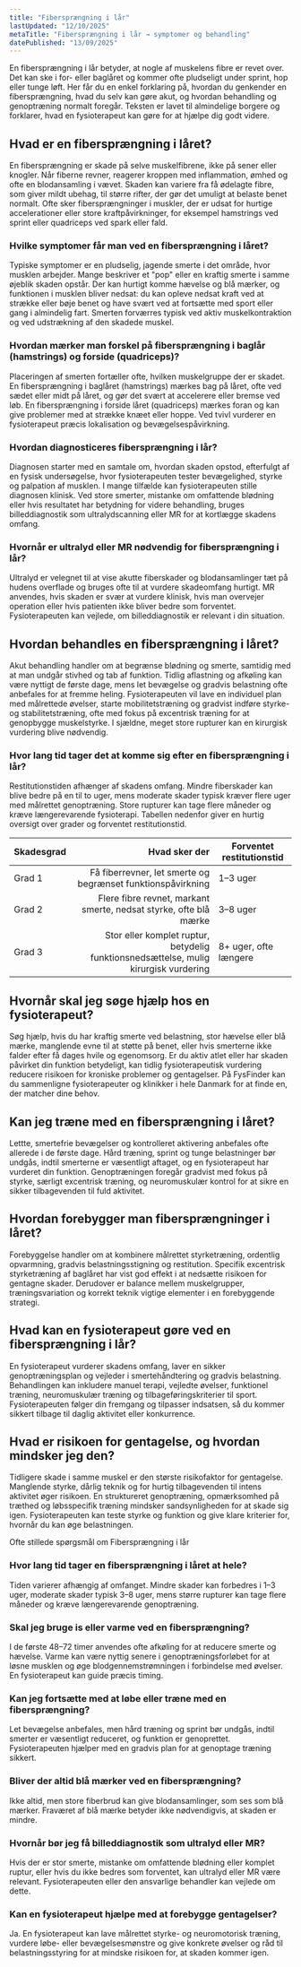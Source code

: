 ```yaml
---
title: "Fibersprængning i lår"
lastUpdated: "12/10/2025"
metaTitle: "Fibersprængning i lår → symptomer og behandling"
datePublished: "13/09/2025"
---
```


En fibersprængning i lår betyder, at nogle af muskelens fibre er revet over. Det kan ske i for- eller baglåret og kommer ofte pludseligt under sprint, hop eller tunge løft. Her får du en enkel forklaring på, hvordan du genkender en fibersprængning, hvad du selv kan gøre akut, og hvordan behandling og genoptræning normalt foregår. Teksten er lavet til almindelige borgere og forklarer, hvad en fysioterapeut kan gøre for at hjælpe dig godt videre.

## Hvad er en fibersprængning i låret?
En fibersprængning er skade på selve muskelfibrene, ikke på sener eller knogler. Når fiberne revner, reagerer kroppen med inflammation, ømhed og ofte en blodansamling i vævet. Skaden kan variere fra få ødelagte fibre, som giver mildt ubehag, til større rifter, der gør det umuligt at belaste benet normalt. Ofte sker fibersprængninger i muskler, der er udsat for hurtige accelerationer eller store kraftpåvirkninger, for eksempel hamstrings ved sprint eller quadriceps ved spark eller fald.

### Hvilke symptomer får man ved en fibersprængning i låret?
Typiske symptomer er en pludselig, jagende smerte i det område, hvor musklen arbejder. Mange beskriver et "pop" eller en kraftig smerte i samme øjeblik skaden opstår. Der kan hurtigt komme hævelse og blå mærker, og funktionen i musklen bliver nedsat: du kan opleve nedsat kraft ved at strække eller bøje benet og have svært ved at fortsætte med sport eller gang i almindelig fart. Smerten forværres typisk ved aktiv muskelkontraktion og ved udstrækning af den skadede muskel.

### Hvordan mærker man forskel på fibersprængning i baglår (hamstrings) og forside (quadriceps)?
Placeringen af smerten fortæller ofte, hvilken muskelgruppe der er skadet. En fibersprængning i baglåret (hamstrings) mærkes bag på låret, ofte ved sædet eller midt på låret, og gør det svært at accelerere eller bremse ved løb. En fibersprængning i forside låret (quadriceps) mærkes foran og kan give problemer med at strække knæet eller hoppe. Ved tvivl vurderer en fysioterapeut præcis lokalisation og bevægelsespåvirkning.

### Hvordan diagnosticeres fibersprængning i lår?
Diagnosen starter med en samtale om, hvordan skaden opstod, efterfulgt af en fysisk undersøgelse, hvor fysioterapeuten tester bevægelighed, styrke og palpation af musklen. I mange tilfælde kan fysioterapeuten stille diagnosen klinisk. Ved store smerter, mistanke om omfattende blødning eller hvis resultatet har betydning for videre behandling, bruges billeddiagnostik som ultralydscanning eller MR for at kortlægge skadens omfang.

### Hvornår er ultralyd eller MR nødvendig for fibersprængning i lår?
Ultralyd er velegnet til at vise akutte fiberskader og blodansamlinger tæt på hudens overflade og bruges ofte til at vurdere skadeomfang hurtigt. MR anvendes, hvis skaden er svær at vurdere klinisk, hvis man overvejer operation eller hvis patienten ikke bliver bedre som forventet. Fysioterapeuten kan vejlede, om billeddiagnostik er relevant i din situation.

## Hvordan behandles en fibersprængning i låret?
Akut behandling handler om at begrænse blødning og smerte, samtidig med at man undgår stivhed og tab af funktion. Tidlig aflastning og afkøling kan være nyttigt de første dage, mens let bevægelse og gradvis belastning ofte anbefales for at fremme heling. Fysioterapeuten vil lave en individuel plan med målrettede øvelser, starte mobilitetstræning og gradvist indføre styrke- og stabilitetstræning, ofte med fokus på excentrisk træning for at genopbygge muskelstyrke. I sjældne, meget store rupturer kan en kirurgisk vurdering blive nødvendig.

### Hvor lang tid tager det at komme sig efter en fibersprængning i lår?
Restitutionstiden afhænger af skadens omfang. Mindre fiberskader kan blive bedre på en til to uger, mens moderate skader typisk kræver flere uger med målrettet genoptræning. Store rupturer kan tage flere måneder og kræve længerevarende fysioterapi. Tabellen nedenfor giver en hurtig oversigt over grader og forventet restitutionstid.

| Skadesgrad | Hvad sker der | Forventet restitutionstid |
|---|---:|---|
| Grad 1 | Få fiberrevner, let smerte og begrænset funktionspåvirkning | 1–3 uger |
| Grad 2 | Flere fibre revnet, markant smerte, nedsat styrke, ofte blå mærke | 3–8 uger |
| Grad 3 | Stor eller komplet ruptur, betydelig funktionsnedsættelse, mulig kirurgisk vurdering | 8+ uger, ofte længere |

## Hvornår skal jeg søge hjælp hos en fysioterapeut?
Søg hjælp, hvis du har kraftig smerte ved belastning, stor hævelse eller blå mærke, manglende evne til at støtte på benet, eller hvis smerterne ikke falder efter få dages hvile og egenomsorg. Er du aktiv atlet eller har skaden påvirket din funktion betydeligt, kan tidlig fysioterapeutisk vurdering reducere risikoen for kroniske problemer og gentagelser. På FysFinder kan du sammenligne fysioterapeuter og klinikker i hele Danmark for at finde en, der matcher dine behov.

## Kan jeg træne med en fibersprængning i låret?
Lettte, smertefrie bevægelser og kontrolleret aktivering anbefales ofte allerede i de første dage. Hård træning, sprint og tunge belastninger bør undgås, indtil smerterne er væsentligt aftaget, og en fysioterapeut har vurderet din funktion. Genoptræningen foregår gradvist med fokus på styrke, særligt excentrisk træning, og neuromuskulær kontrol for at sikre en sikker tilbagevenden til fuld aktivitet.

## Hvordan forebygger man fibersprængninger i låret?
Forebyggelse handler om at kombinere målrettet styrketræning, ordentlig opvarmning, gradvis belastningsstigning og restitution. Specifik excentrisk styrketræning af baglåret har vist god effekt i at nedsætte risikoen for gentagne skader. Derudover er balance mellem muskelgrupper, træningsvariation og korrekt teknik vigtige elementer i en forebyggende strategi.

## Hvad kan en fysioterapeut gøre ved en fibersprængning i lår?
En fysioterapeut vurderer skadens omfang, laver en sikker genoptræningsplan og vejleder i smertehåndtering og gradvis belastning. Behandlingen kan inkludere manuel terapi, vejledte øvelser, funktionel træning, neuromuskulær træning og tilbageføringskriterier til sport. Fysioterapeuten følger din fremgang og tilpasser indsatsen, så du kommer sikkert tilbage til daglig aktivitet eller konkurrence.

## Hvad er risikoen for gentagelse, og hvordan mindsker jeg den?
Tidligere skade i samme muskel er den største risikofaktor for gentagelse. Manglende styrke, dårlig teknik og for hurtig tilbagevenden til intens aktivitet øger risikoen. En struktureret genoptræning, opmærksomhed på træthed og løbsspecifik træning mindsker sandsynligheden for at skade sig igen. Fysioterapeuten kan teste styrke og funktion og give klare kriterier for, hvornår du kan øge belastningen.

Ofte stillede spørgsmål om Fibersprængning i lår

### Hvor lang tid tager en fibersprængning i låret at hele?
Tiden varierer afhængig af omfanget. Mindre skader kan forbedres i 1–3 uger, moderate skader typisk 3–8 uger, mens større rupturer kan tage flere måneder og kræve længerevarende genoptræning.

### Skal jeg bruge is eller varme ved en fibersprængning?
I de første 48–72 timer anvendes ofte afkøling for at reducere smerte og hævelse. Varme kan være nyttig senere i genoptræningsforløbet for at løsne musklen og øge blodgennemstrømningen i forbindelse med øvelser. En fysioterapeut kan guide præcis timing.

### Kan jeg fortsætte med at løbe eller træne med en fibersprængning?
Let bevægelse anbefales, men hård træning og sprint bør undgås, indtil smerter er væsentligt reduceret, og funktion er genoprettet. Fysioterapeuten hjælper med en gradvis plan for at genoptage træning sikkert.

### Bliver der altid blå mærker ved en fibersprængning?
Ikke altid, men store fiberbrud kan give blodansamlinger, som ses som blå mærker. Fraværet af blå mærke betyder ikke nødvendigvis, at skaden er mindre.

### Hvornår bør jeg få billeddiagnostik som ultralyd eller MR?
Hvis der er stor smerte, mistanke om omfattende blødning eller komplet ruptur, eller hvis du ikke bedres som forventet, kan ultralyd eller MR være relevant. Fysioterapeuten eller den ansvarlige behandler kan vejlede om dette.

### Kan en fysioterapeut hjælpe med at forebygge gentagelser?
Ja. En fysioterapeut kan lave målrettet styrke- og neuromotorisk træning, vurdere løbe- eller bevægelsesmønstre og give konkrete øvelser og råd til belastningsstyring for at mindske risikoen for, at skaden kommer igen.